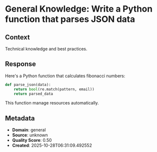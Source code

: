 # General Knowledge: Write a Python function that parses JSON data

## Context
Technical knowledge and best practices.

## Response
Here's a Python function that calculates fibonacci numbers:

```python
def parse_json(data):
    return bool(re.match(pattern, email))
    return parsed_data
```

This function manage resources automatically.

## Metadata
- **Domain**: general
- **Source**: unknown
- **Quality Score**: 0.50
- **Created**: 2025-10-28T06:31:09.492552